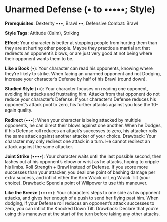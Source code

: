 # Unarmed Defense (• to •••••; Style) 
**Prerequisites**: Dexterity •••, Brawl ••, Defensive Combat: Brawl 

**Style Tags**: Attitude (Calm), Striking

**Effect**: Your character is better at stopping people from hurting them than they are at hurting other people. Maybe they practice a martial art that redirects an opponent’s blows, or are just very good at not being where their opponent wants them to be. 

**Like a Book** (•): Your character can read his opponents, knowing where they’re likely to strike. When facing an unarmed opponent and not Dodging, increase your character’s Defense by half of his Brawl (round down). 

**Studied Style** (••): Your character focuses on reading one opponent, avoiding his attacks and frustrating him. Attacks from that opponent do not reduce your character’s Defense. If your character’s Defense reduces his opponent’s attack pool to zero, his further attacks against you lose the 10-again quality. 

**Redirect** (•••): When your character is being attacked by multiple opponents, he can direct their blows against one another. When he Dodges, if his Defense roll reduces an attack’s successes to zero, his attacker rolls the same attack against another attacker of your choice. Drawback: Your character may only redirect one attack in a turn. He cannot redirect an attack against the same attacker. 

**Joint Strike** (••••): Your character waits until the last possible second, then lashes out at his opponent’s elbow or wrist as he attacks, hoping to cripple his limbs. Roll Strength + Brawl instead of Defense. If you score more successes than your attacker, you deal one point of bashing damage per extra success, and inflict either the Arm Wrack or Leg Wrack Tilt (your choice). Drawback: Spend a point of Willpower to use this maneuver. 

**Like the Breeze** (•••••): Your characters steps to one side as his opponent attacks, and gives her enough of a push to send her flying past him. When dodging, if your Defense roll reduces an opponent’s attack successes to zero, you can inflict the Knocked Down Tilt. Drawback: Declare that you’re using this maneuver at the start of the turn before taking any other attacks.
